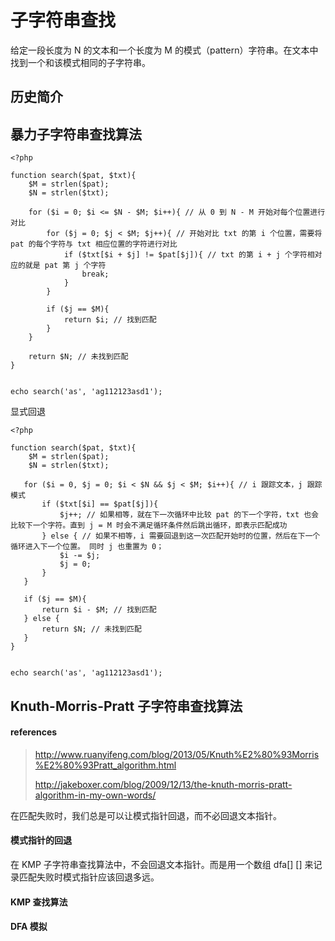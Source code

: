 # 子字符串查找

给定一段长度为 N 的文本和一个长度为 M 的模式（pattern）字符串。在文本中找到一个和该模式相同的子字符串。

## 历史简介

## 暴力子字符串查找算法

```
<?php

function search($pat, $txt){
    $M = strlen($pat);
    $N = strlen($txt);

    for ($i = 0; $i <= $N - $M; $i++){ // 从 0 到 N - M 开始对每个位置进行对比
        for ($j = 0; $j < $M; $j++){ // 开始对比 txt 的第 i 个位置，需要将 pat 的每个字符与 txt 相应位置的字符进行对比
            if ($txt[$i + $j] != $pat[$j]){ // txt 的第 i + j 个字符相对应的就是 pat 第 j 个字符
                break;
            }
        }

        if ($j == $M){
            return $i; // 找到匹配
        }
    }

    return $N; // 未找到匹配
}


echo search('as', 'ag112123asd1');
```

显式回退

```
<?php

function search($pat, $txt){
    $M = strlen($pat);
    $N = strlen($txt);

   for ($i = 0, $j = 0; $i < $N && $j < $M; $i++){ // i 跟踪文本，j 跟踪模式
       if ($txt[$i] == $pat[$j]){
           $j++; // 如果相等，就在下一次循环中比较 pat 的下一个字符，txt 也会比较下一个字符。直到 j = M 时会不满足循环条件然后跳出循环，即表示匹配成功
       } else { // 如果不相等，i 需要回退到这一次匹配开始时的位置，然后在下一个循环进入下一个位置。 同时 j 也重置为 0；
           $i -= $j;
           $j = 0;
       }
   }

   if ($j == $M){
       return $i - $M; // 找到匹配
   } else {
       return $N; // 未找到匹配
   }
}


echo search('as', 'ag112123asd1');
```

## Knuth-Morris-Pratt 子字符串查找算法

#### references

> http://www.ruanyifeng.com/blog/2013/05/Knuth%E2%80%93Morris%E2%80%93Pratt_algorithm.html
>
> http://jakeboxer.com/blog/2009/12/13/the-knuth-morris-pratt-algorithm-in-my-own-words/

在匹配失败时，我们总是可以让模式指针回退，而不必回退文本指针。

#### 模式指针的回退

在 KMP 子字符串查找算法中，不会回退文本指针。而是用一个数组 dfa[] [] 来记录匹配失败时模式指针应该回退多远。

#### KMP 查找算法

#### DFA 模拟

